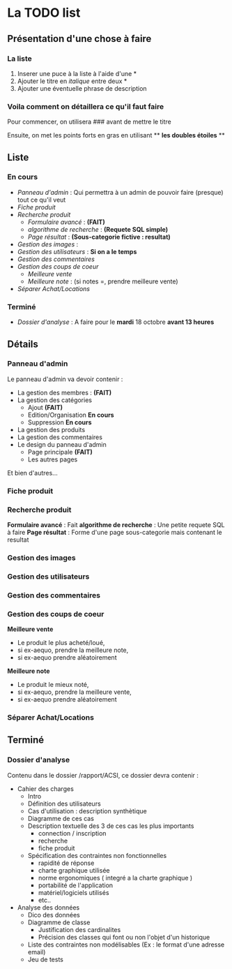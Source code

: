 # La TODO list 
## Présentation d'une chose à faire
### La liste

1. Inserer une puce à la liste à l'aide d'une \*
2. Ajouter le titre en *italique* entre deux \*
3. Ajouter une éventuelle phrase de description

### Voila comment on détaillera ce qu'il faut faire

Pour commencer, on utilisera ### avant de mettre le titre

Ensuite, on met les points forts en gras en utilisant \** **les doubles étoiles** \**

## Liste

### En cours

* *Panneau d'admin* : Qui permettra à un admin de pouvoir faire (presque) tout ce qu'il veut
* *Fiche produit*
* *Recherche produit*
	* *Formulaire avancé* : **(FAIT)**
	* *algorithme de recherche* : **(Requete SQL simple)**
	* *Page résultat* : **(Sous-categorie fictive : resultat)**
* *Gestion des images* :
* *Gestion des utilisateurs* : **Si on a le temps**
* *Gestion des commentaires*
* *Gestion des coups de coeur*
	* *Meilleure vente*
	* *Meilleure note* : (si notes =, prendre meilleure vente)
* *Séparer Achat/Locations*
                
### Terminé

* *Dossier d'analyse* : A faire pour le **mardi** 18 octobre **avant 13 heures**

## Détails

### Panneau d'admin

Le panneau d'admin va devoir contenir :

* La gestion des membres : **(FAIT)**
* La gestion des catégories
	* Ajout **(FAIT)**
	* Edition/Organisation **En cours**
	* Suppression **En cours**
* La gestion des produits
* La gestion des commentaires
* Le design du panneau d'admin
	* Page principale **(FAIT)**
 	* Les autres pages

Et bien d'autres...

### Fiche produit

### Recherche produit

**Formulaire avancé** : Fait
**algorithme de recherche** : Une petite requete SQL à faire
**Page résultat** : Forme d'une page sous-categorie mais contenant le resultat
	
### Gestion des images

### Gestion des utilisateurs

### Gestion des commentaires

### Gestion des coups de coeur
**Meilleure vente** 

* Le produit le plus acheté/loué, 
* si ex-aequo, prendre la meilleure note, 
* si ex-aequo prendre aléatoirement

**Meilleure note**

* Le produit le mieux noté, 
* si ex-aequo, prendre la meilleure vente, 
* si ex-aequo prendre aléatoirement

### Séparer Achat/Locations

## Terminé

### Dossier d'analyse

Contenu dans le dossier /rapport/ACSI, ce dossier devra contenir :

* Cahier des charges
	* Intro
	* Définition des utilisateurs
	* Cas d'utilisation : description synthètique
	* Diagramme de ces cas
	* Description textuelle des 3 de ces cas les plus importants 
		* connection / inscription
		* recherche
		* fiche produit
	* Spécification des contraintes non fonctionnelles
		* rapidité de réponse
		* charte graphique utilisée
		* norme ergonomiques ( integré a la charte graphique )
		* portabilité de l'application
		* matériel/logiciels utilisés
		* etc..
* Analyse des données
	* Dico des données
	* Diagramme de classe
		* Justification des cardinalites
		* Précision des classes qui font ou non l'objet d'un historique
	* Liste des contraintes non modélisables (Ex : le format d'une adresse email)
	* Jeu de tests